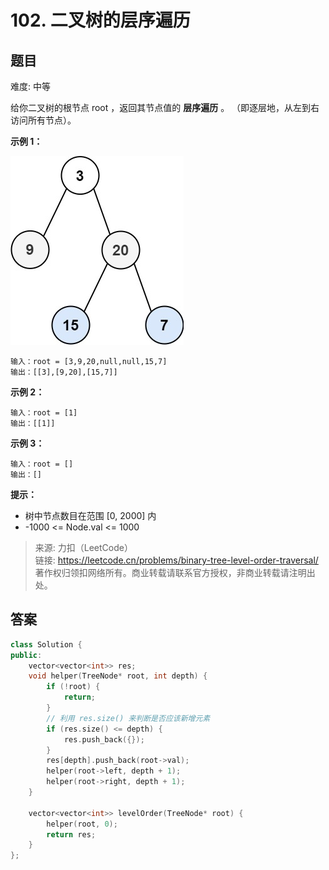 # 102. 二叉树的层序遍历

## 题目

难度: 中等

给你二叉树的根节点 root ，返回其节点值的 **层序遍历** 。 （即逐层地，从左到右访问所有节点）。

**示例 1：**

![](image/image-20231022185949756.png)

```
输入：root = [3,9,20,null,null,15,7]
输出：[[3],[9,20],[15,7]]

```

**示例 2：**

```
输入：root = [1]
输出：[[1]]

```

**示例 3：**

```
输入：root = []
输出：[]

```

**提示：**

- 树中节点数目在范围 [0, 2000] 内
- -1000 <= Node.val <= 1000

> 来源: 力扣（LeetCode）  
> 链接: <https://leetcode.cn/problems/binary-tree-level-order-traversal/>  
> 著作权归领扣网络所有。商业转载请联系官方授权，非商业转载请注明出处。

## 答案

```c++
class Solution {
public:
    vector<vector<int>> res;
    void helper(TreeNode* root, int depth) {
        if (!root) {
            return;
        }
        // 利用 res.size() 来判断是否应该新增元素
        if (res.size() <= depth) {
            res.push_back({});
        }
        res[depth].push_back(root->val);
        helper(root->left, depth + 1);
        helper(root->right, depth + 1);
    }

    vector<vector<int>> levelOrder(TreeNode* root) {
        helper(root, 0);
        return res;
    }
};
```
